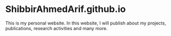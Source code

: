 # ShibbirAhmedArif.github.io
This is my personal website. In this website, I will publish about my projects, publications, research activities and many more.
